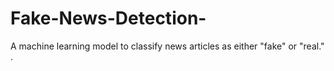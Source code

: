 # Fake-News-Detection-
A machine learning model to classify news articles as either "fake" or "real." .
